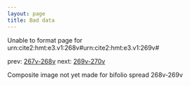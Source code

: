 ```yaml
---
layout: page
title: Bad data
---
```


Unable to format page for urn:cite2:hmt:e3.v1:268v#urn:cite2:hmt:e3.v1:269v#

prev: [267v-268v](../267v-268v/) next: [269v-270v](../269v-270v/)

Composite image not yet made for bifolio spread 268v-269v

